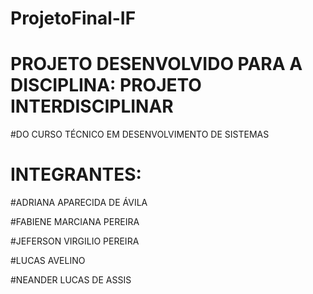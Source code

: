 # ProjetoFinal-IF

# PROJETO DESENVOLVIDO PARA A DISCIPLINA: PROJETO INTERDISCIPLINAR

#DO CURSO TÉCNICO EM DESENVOLVIMENTO DE SISTEMAS

# INTEGRANTES:

#ADRIANA APARECIDA DE ÁVILA

#FABIENE MARCIANA PEREIRA

#JEFERSON VIRGILIO PEREIRA

#LUCAS AVELINO

#NEANDER LUCAS DE ASSIS

